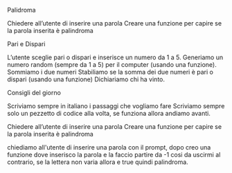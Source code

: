 Palidroma

Chiedere all’utente di inserire una parola
Creare una funzione per capire se la parola inserita è palindroma

Pari e Dispari

L’utente sceglie pari o dispari e inserisce un numero da 1 a 5.
Generiamo un numero random (sempre da 1 a 5) per il computer (usando una funzione).
Sommiamo i due numeri Stabiliamo se la somma dei due numeri è pari o dispari (usando una funzione)
Dichiariamo chi ha vinto.

Consigli del giorno

Scriviamo sempre in italiano i passaggi che vogliamo fare
Scriviamo sempre solo un pezzetto di codice alla volta, se funziona allora andiamo avanti.

<!-- ? SCOMPONIAMO IL PRIMO ESERCIZIO -->

Chiedere all’utente di inserire una parola
Creare una funzione per capire se la parola inserita è palindroma

chiediamo all'utente di inserire una parola con il prompt,
dopo creo una funzione dove inserisco la parola e la faccio partire da -1 cosi da uscirmi al contrario, se la lettera non varia allora e true quindi palindroma.